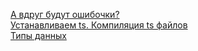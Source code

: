 [А вдруг будут ошибочки?](https://github.com/Aquariids/Js-Ts-React-etc../blob/main/TypeScript/bugs.md)<br>
[Устанавливаем ts. Компиляция ts файлов](./Installation.md)<br>
[Типы данных](https://github.com/Aquariids/Js-Ts-React-etc../blob/main/TypeScript/types.md)<br>
